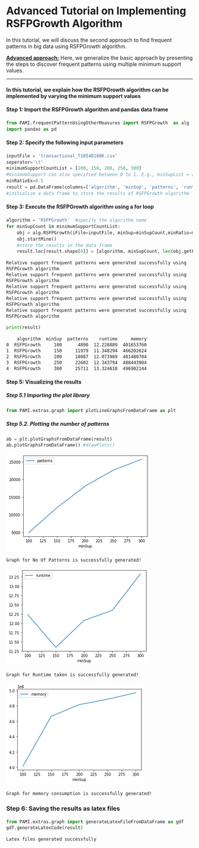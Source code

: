 # Advanced Tutorial on Implementing RSFPGrowth Algorithm

In this tutorial, we will discuss the second approach to find frequent patterns in big data using RSFPGrowth algorithm.

[__Advanced approach:__](#advApproach) Here, we generalize the basic approach by presenting the steps to discover frequent patterns using multiple minimum support values.

***

#### In this tutorial, we explain how the RSFPGrowth algorithm  can be implemented by varying the minimum support values

#### Step 1: Import the RSFPGrowth algorithm and pandas data frame


```python
from PAMI.frequentPatternUsingOtherMeasures import RSFPGrowth  as alg
import pandas as pd
```

#### Step 2: Specify the following input parameters


```python
inputFile = 'transactional_T10I4D100K.csv'
seperator='\t'
minimumSupportCountList = [100, 150, 200, 250, 300] 
#minimumSupport can also specified between 0 to 1. E.g., minSupList = [0.005, 0.006, 0.007, 0.008, 0.009]
minRatioEx=0.5
result = pd.DataFrame(columns=['algorithm', 'minSup', 'patterns', 'runtime', 'memory']) 
#initialize a data frame to store the results of RSFPGrowth algorithm
```

#### Step 3: Execute the RSFPGrowth algorithm using a for loop


```python
algorithm = 'RSFPGrowth'  #specify the algorithm name
for minSupCount in minimumSupportCountList:
    obj = alg.RSFPGrowth(iFile=inputFile, minSup=minSupCount,minRatio=minRatioEx, sep=seperator)
    obj.startMine()
    #store the results in the data frame
    result.loc[result.shape[0]] = [algorithm, minSupCount, len(obj.getPatterns()), obj.getRuntime(), obj.getMemoryRSS()]

```

    Relative support frequent patterns were generated successfully using RSFPGrowth algorithm
    Relative support frequent patterns were generated successfully using RSFPGrowth algorithm
    Relative support frequent patterns were generated successfully using RSFPGrowth algorithm
    Relative support frequent patterns were generated successfully using RSFPGrowth algorithm
    Relative support frequent patterns were generated successfully using RSFPGrowth algorithm



```python
print(result)
```

        algorithm  minSup  patterns    runtime     memory
    0  RSFPGrowth     100      4890  12.228889  401653760
    1  RSFPGrowth     150     11979  11.348294  466202624
    2  RSFPGrowth     200     18087  12.073989  481480704
    3  RSFPGrowth     250     22602  12.343794  488443904
    4  RSFPGrowth     300     25711  13.324610  496902144


#### Step 5: Visualizing the results

##### Step 5.1 Importing the plot library


```python
from PAMI.extras.graph import plotLineGraphsFromDataFrame as plt
```

##### Step 5.2. Plotting the number of patterns


```python
ab = plt.plotGraphsFromDataFrame(result)
ab.plotGraphsFromDataFrame() #drawPlots()
```


    
![png](output_15_0.png)
    


    Graph for No Of Patterns is successfully generated!



    
![png](output_15_2.png)
    


    Graph for Runtime taken is successfully generated!



    
![png](output_15_4.png)
    


    Graph for memory consumption is successfully generated!


### Step 6: Saving the results as latex files


```python
from PAMI.extras.graph import generateLatexFileFromDataFrame as gdf
gdf.generateLatexCode(result)
```

    Latex files generated successfully

